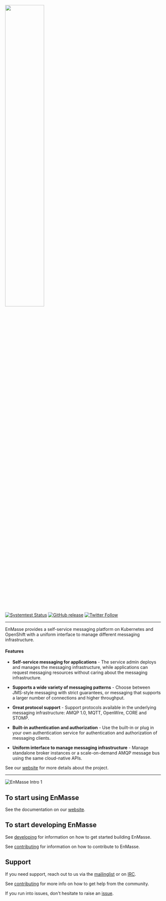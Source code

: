 <a href="https://github.com/EnMasseProject/enmasse"><img src="https://raw.githubusercontent.com/EnMasseProject/enmasse/master/documentation/_images/logo/enmasse_logo.png" width="50%" /></a>

[![Systemtest Status](https://travis-ci.org/EnMasseProject/enmasse.svg?branch=master)](https://travis-ci.org/EnMasseProject/enmasse)
[![GitHub release](https://img.shields.io/github/release/EnMasseProject/enmasse.svg)](https://github.com/EnMasseProject/enmasse/releases/latest)
[![Twitter Follow](https://img.shields.io/twitter/follow/enmasseio.svg?style=social&label=Follow&style=for-the-badge)](https://twitter.com/enmasseio)

----

EnMasse provides a self-service messaging platform on Kubernetes and OpenShift with a uniform interface to manage different messaging infrastructure.

#### Features

* **Self-service messaging for applications** - The service admin deploys and manages the messaging infrastructure, while applications can request messaging resources without caring about the messaging infrastructure.

* **Supports a wide variety of messaging patterns** - Choose between JMS-style messaging with strict guarantees, or messaging that supports a larger number of connections and higher throughput.

* **Great protocol support** - Support protocols available in the underlying messaging infrastructure: AMQP 1.0, MQTT, OpenWire, CORE and STOMP.

* **Built-in authentication and authorization** - Use the built-in or plug in your own authentication service for authentication and authorization of messaging clients.

* **Uniform interface to manage messaging infrastructure** - Manage standalone broker instances or a scale-on-demand AMQP message bus using the same cloud-native APIs.

See our [website] for more details about the project.

---- 

![EnMasse Intro 1](https://raw.githubusercontent.com/enmasseproject/enmasse/master/documentation/_images/enmasse-intro-1.gif)

## To start using EnMasse

See the documentation on our [website].

## To start developing EnMasse

See [developing] for information on how to get started building EnMasse.

See [contributing] for information on how to contribute to EnMasse.

## Support

If you need support, reach out to us via the [mailinglist] or on [IRC].

See [contributing] for more info on how to get help from the community.

If you run into issues, don't hesitate to raise an [issue].

[website]: https://enmasse.io
[contributing]: CONTRIBUTING.md
[developing]: HACKING.md
[mailinglist]: https://www.redhat.com/mailman/listinfo/enmasse
[IRC]: https://webchat.freenode.net/?randomnick=1&channels=enmasse&uio=d4
[issue]: https://github.com/EnMasseProject/enmasse/issues/new/choose

